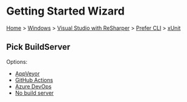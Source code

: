 # Getting Started Wizard

[Home](/docs/wiz/readme.md) > [Windows](Windows.md) > [Visual Studio with ReSharper](Windows_VisualStudioWithReSharper.md) > [Prefer CLI](Windows_VisualStudioWithReSharper_Cli.md) > [xUnit](Windows_VisualStudioWithReSharper_Cli_xUnit.md)

## Pick BuildServer

Options:
 * [AppVeyor](Windows_VisualStudioWithReSharper_Cli_xUnit_AppVeyor.md)
 * [GitHub Actions](Windows_VisualStudioWithReSharper_Cli_xUnit_GitHubActions.md)
 * [Azure DevOps](Windows_VisualStudioWithReSharper_Cli_xUnit_AzureDevOps.md)
 * [No build server](Windows_VisualStudioWithReSharper_Cli_xUnit_None.md)
